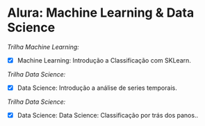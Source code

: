 # Alura: Machine Learning & Data Science

*Trilha Machine Learning:*

- [x] Machine Learning: Introdução a Classificação com SKLearn.

*Trilha Data Science:*

- [x] Data Science: Introdução a análise de series temporais.

*Trilha Data Science:*

- [X] Data Science: Data Science: Classificação por trás dos panos..

